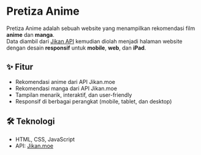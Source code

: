 # Pretiza Anime

Pretiza Anime adalah sebuah website yang menampilkan rekomendasi film **anime** dan **manga**.  
Data diambil dari [Jikan API](https://api.jikan.moe/) kemudian diolah menjadi halaman website dengan desain **responsif** untuk **mobile**, **web**, dan **iPad**.  

## ✨ Fitur
- Rekomendasi anime dari API Jikan.moe
- Rekomendasi manga dari API Jikan.moe
- Tampilan menarik, interaktif, dan user-friendly
- Responsif di berbagai perangkat (mobile, tablet, dan desktop)

## 🛠️ Teknologi
- HTML, CSS, JavaScript
- API: [Jikan.moe](https://api.jikan.moe/)
